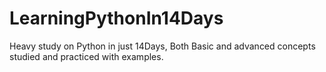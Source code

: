 # LearningPythonIn14Days
Heavy study on Python in just 14Days, Both Basic and advanced concepts studied and practiced with examples.
